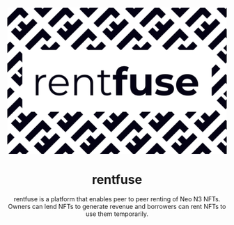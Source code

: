 <p align="center">
  <img src="./rentfuse_banner.svg">
</p>

<h1 align="center">rentfuse</h1>

<div align="center">

rentfuse is a platform that enables peer to peer renting of Neo N3 NFTs. Owners can lend NFTs to generate revenue and borrowers can rent NFTs to use them temporarily.

</div>
